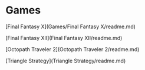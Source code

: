 # Games

[Final Fantasy X](Games/Final Fantasy X/readme.md)

[Final Fantasy XII](Final Fantasy XII/readme.md)

[Octopath Traveler 2](Octopath Traveler 2/readme.md)

[Triangle Strategy](Triangle Strategy/readme.md)
